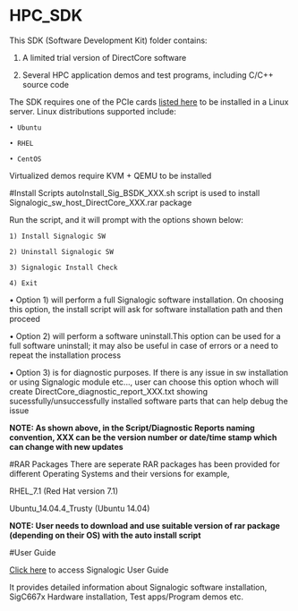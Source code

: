 # HPC_SDK
This SDK (Software Development Kit) folder contains:

1) A limited trial version of DirectCore software

2) Several HPC application demos and test programs, including C/C++ source code

The SDK requires one of the PCIe cards <a href="http://processors.wiki.ti.com/index.php/HPC">listed here</a> to be installed in a Linux server. Linux distributions supported include:

    • Ubuntu

    • RHEL

    • CentOS

Virtualized demos require KVM + QEMU to be installed

#Install Scripts
autoInstall_Sig_BSDK_XXX.sh script is used to install Signalogic_sw_host_DirectCore_XXX.rar package

Run the script, and it will prompt with the options shown below:

    1) Install Signalogic SW

    2) Uninstall Signalogic SW

    3) Signalogic Install Check

    4) Exit

•	Option 1) will perform a full Signalogic software installation. On choosing this option, the install script will ask for software installation path and then proceed

•	Option 2) will perform a software uninstall.This option can be used for a full software uninstall; it may also be useful in case of errors or a need to repeat the installation process

•	Option 3) is for diagnostic purposes. If there is any issue in sw installation or using Signalogic module etc..., user can choose this option whoch will create DirectCore_diagnostic_report_XXX.txt showing sucessfully/unsuccessfully installed software parts that can help debug the issue

**NOTE: As shown above, in the Script/Diagnostic Reports naming convention, XXX can be the version number or date/time stamp which can change with new updates**

#RAR Packages
There are seperate RAR packages has been provided for different Operating Systems and their versions for example,

RHEL_7.1 (Red Hat version 7.1)

Ubuntu_14.04.4_Trusty (Ubuntu 14.04)

**NOTE: User needs to download and use suitable version of rar package (depending on their OS) with the auto install script**

#User Guide

<a href="http://signalogic.com/pages/SigC667x_UserGuide_RevD2.pdf">Click here</a> to access Signalogic User Guide

It provides detailed information about Signalogic software installation, SigC667x Hardware installation, Test apps/Program demos etc.
